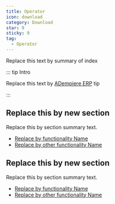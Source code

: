 ```yaml
---
title: Operator
icon: download
category: Download
star: 9
sticky: 9
tag:
  - Operator
---
```


Replace this text by summary of index

::: tip Intro

Replace this text by [ADempiere ERP](http://adempiere.net/) tip

:::

## Replace this by new section

Replace this by section summary text.

- [Replace by functionality Name](replace-by-folder-name)
- [Replace by other functionality Name](replace-by-oter-folder-name)

## Replace this by new section

Replace this by section summary text.

- [Replace by functionality Name](replace-by-folder-name)
- [Replace by other functionality Name](replace-by-oter-folder-name)
